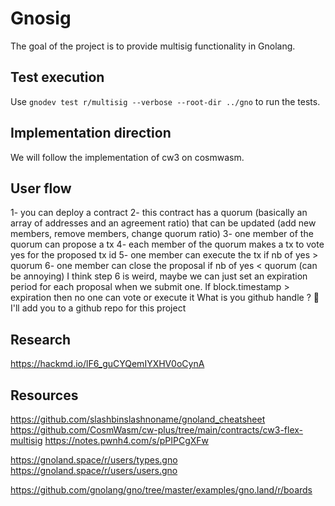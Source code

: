 # Gnosig

The goal of the project is to provide multisig functionality in Gnolang.

## Test execution

Use `gnodev test r/multisig --verbose --root-dir ../gno` to run the tests.

## Implementation direction

We will follow the implementation of cw3 on cosmwasm.

## User flow

1- you can deploy a contract
2- this contract has a quorum (basically an array of addresses and an agreement ratio) that can be updated (add new members, remove members, change quorum ratio)
3- one member of the quorum can propose a tx
4- each member of the quorum makes a tx to vote yes for the proposed tx id
5- one member can execute the tx if nb of yes > quorum
6- one member can close the proposal if nb of yes < quorum (can be annoying)
I think step 6 is weird, maybe we can just set an expiration period for each proposal when we submit one. If block.timestamp > expiration then no one can vote or execute it
What is you github handle ? 🙂 I'll add you to a github repo for this project

## Research

https://hackmd.io/lF6_guCYQemIYXHV0oCynA

## Resources

https://github.com/slashbinslashnoname/gnoland_cheatsheet
https://github.com/CosmWasm/cw-plus/tree/main/contracts/cw3-flex-multisig
https://notes.pwnh4.com/s/pPIPCgXFw

https://gnoland.space/r/users/types.gno
https://gnoland.space/r/users/users.gno

https://github.com/gnolang/gno/tree/master/examples/gno.land/r/boards
